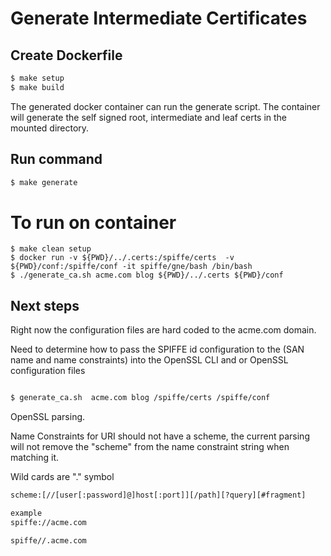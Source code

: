 # Generate Intermediate Certificates 


## Create Dockerfile

```bash
$ make setup
$ make build 
```

The generated docker container can run the generate script.  The 
container will generate the self signed root, intermediate and leaf certs 
in the mounted directory.

## Run command
```bash
$ make generate
```

# To run on container 
```
$ make clean setup
$ docker run -v ${PWD}/../.certs:/spiffe/certs  -v ${PWD}/conf:/spiffe/conf -it spiffe/gne/bash /bin/bash 
$ ./generate_ca.sh acme.com blog ${PWD}/../.certs ${PWD}/conf
```

## Next steps

Right now the configuration files are hard coded to the acme.com 
domain.

Need to determine how to pass the SPIFFE id configuration to the
(SAN name and name constraints) into the OpenSSL CLI and or OpenSSL configuration files
 
 
```bash

$ generate_ca.sh  acme.com blog /spiffe/certs /spiffe/conf 

```  


OpenSSL parsing.

Name Constraints for URI should not have a scheme, the current 
parsing will not remove the "scheme" from the name constraint string 
when matching it. 
 
Wild cards are "." symbol 

```bash
scheme:[//[user[:password]@]host[:port]][/path][?query][#fragment]

example
spiffe://acme.com 

spiffe//.acme.com

```



